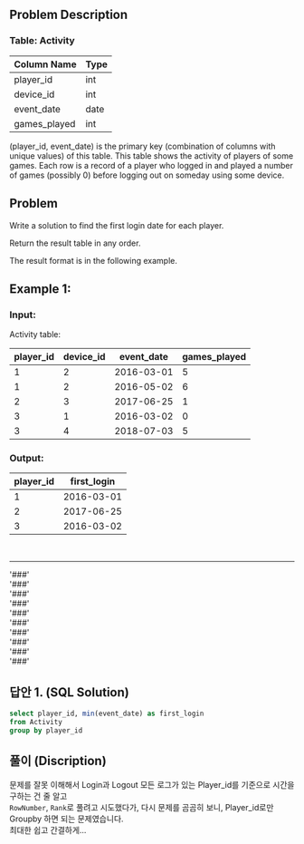 ## Problem Description

### Table: Activity

| Column Name  | Type    |
|----|-----|
| player_id    | int     |
| device_id    | int     |
| event_date   | date    |
| games_played | int     |

(player_id, event_date) is the primary key (combination of columns with unique values) of this table.
This table shows the activity of players of some games.
Each row is a record of a player who logged in and played a number of games (possibly 0) before logging out on someday using some device.

## Problem


Write a solution to find the first login date for each player.

Return the result table in any order.

The result format is in the following example.

 

## Example 1:

### Input: 
Activity table:

| player_id | device_id | event_date | games_played |
|----|----|-----|----|
| 1         | 2         | 2016-03-01 | 5            |
| 1         | 2         | 2016-05-02 | 6            |
| 2         | 3         | 2017-06-25 | 1            |
| 3         | 1         | 2016-03-02 | 0            |
| 3         | 4         | 2018-07-03 | 5            |

### Output: 

| player_id | first_login |
|----|----|
| 1         | 2016-03-01  |
| 2         | 2017-06-25  |
| 3         | 2016-03-02  |


<br/>

---
'###'  
'###'  
'###'  
'###'  
'###'  
'###'  
'###'  
'###'  
'###'  
'###'  

## 답안 1. (SQL Solution)

```sql
select player_id, min(event_date) as first_login
from Activity 
group by player_id
```

## 풀이 (Discription)
문제를 잘못 이해해서 Login과 Logout 모든 로그가 있는 Player_id를 기준으로 시간을 구하는 건 줄 알고  
`RowNumber`, `Rank`로 풀려고 시도했다가, 다시 문제를 곰곰히 보니, Player_id로만 Groupby 하면 되는 문제였습니다.  
최대한 쉽고 간결하게...